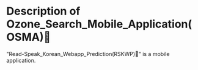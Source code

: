 # Description of Ozone_Search_Mobile_Application(OSMA)🚀
"Read-Speak_Korean_Webapp_Prediction(RSKWP)🚀" is a mobile application.
